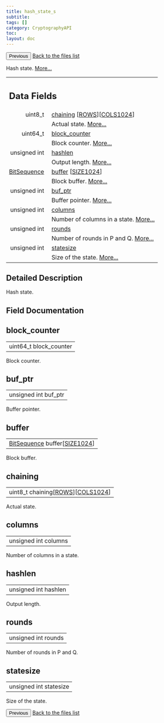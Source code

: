 ```yaml
---
title: hash_state_s
subtitle:
tags: []
category: CryptographyAPI
toc:
layout: doc
---
```


<button class="uk-button uk-button-default uk-button-small uk-margin-medium-top" onclick="history.back()">Previous</button>
<a class="uk-button uk-button-default uk-button-small uk-margin-medium-top crypto-button" href="../../crypto-api/files">Back to the files list</a>


<p>Hash state.  
 <a href="../hash_state__s#details">More...</a></p>
<table class="memberdecls">
<tr class="heading"><td colspan="4"><h2 class="groupheader"><a name="pub-attribs"></a>
Data Fields</h2></td></tr>
<tr class="memitem:ae781356fb43376d0c0da5a21583d163c"><td class="memItemLeft" align="right" valign="top">uint8_t&#160;</td><td colspan="3" class="memItemRight" valign="bottom"><a class="el" href="../hash_state__s#ae781356fb43376d0c0da5a21583d163c">chaining</a> [<a class="el" href="../lcx__groestl_8h#a3cfd3aa62338d12609f6d65bce97e9cd">ROWS</a>][<a class="el" href="../lcx__groestl_8h#a2be10bd05295c6c427493bed3781f006">COLS1024</a>]</td></tr>
<tr class="memdesc:ae781356fb43376d0c0da5a21583d163c"><td class="mdescLeft">&#160;</td><td colspan="3" class="mdescRight">Actual state.  <a href="#ae781356fb43376d0c0da5a21583d163c">More...</a><br /></td></tr>
<tr class="memitem:a92b25837cf5dd7fb7e1113eb46c5252f"><td class="memItemLeft" align="right" valign="top">uint64_t&#160;</td><td colspan="3" class="memItemRight" valign="bottom"><a class="el" href="../hash_state__s#a92b25837cf5dd7fb7e1113eb46c5252f">block_counter</a></td></tr>
<tr class="memdesc:a92b25837cf5dd7fb7e1113eb46c5252f"><td class="mdescLeft">&#160;</td><td colspan="3" class="mdescRight">Block counter.  <a href="#a92b25837cf5dd7fb7e1113eb46c5252f">More...</a><br /></td></tr>
<tr class="memitem:ae892a3004fae62625c6b475f2b4addea"><td class="memItemLeft" align="right" valign="top">unsigned int&#160;</td><td colspan="3" class="memItemRight" valign="bottom"><a class="el" href="../hash_state__s#ae892a3004fae62625c6b475f2b4addea">hashlen</a></td></tr>
<tr class="memdesc:ae892a3004fae62625c6b475f2b4addea"><td class="mdescLeft">&#160;</td><td colspan="3" class="mdescRight">Output length.  <a href="#ae892a3004fae62625c6b475f2b4addea">More...</a><br /></td></tr>
<tr class="memitem:a57f3a2ead170963cd925f867a2758851"><td class="memItemLeft" align="right" valign="top"><a class="el" href="../lcx__groestl_8h#ac7449f64e35526a4e70f37cbc40ecc65">BitSequence</a>&#160;</td><td colspan="3" class="memItemRight" valign="bottom"><a class="el" href="../hash_state__s#a57f3a2ead170963cd925f867a2758851">buffer</a> [<a class="el" href="../lcx__groestl_8h#afc256d6d9b1c3d78c147ab6ccacc7e8a">SIZE1024</a>]</td></tr>
<tr class="memdesc:a57f3a2ead170963cd925f867a2758851"><td class="mdescLeft">&#160;</td><td colspan="3" class="mdescRight">Block buffer.  <a href="#a57f3a2ead170963cd925f867a2758851">More...</a><br /></td></tr>
<tr class="memitem:a1f799e7efeb184f0fd418583f1c1fa46"><td class="memItemLeft" align="right" valign="top">unsigned int&#160;</td><td colspan="3" class="memItemRight" valign="bottom"><a class="el" href="../hash_state__s#a1f799e7efeb184f0fd418583f1c1fa46">buf_ptr</a></td></tr>
<tr class="memdesc:a1f799e7efeb184f0fd418583f1c1fa46"><td class="mdescLeft">&#160;</td><td colspan="3" class="mdescRight">Buffer pointer.  <a href="#a1f799e7efeb184f0fd418583f1c1fa46">More...</a><br /></td></tr>
<tr class="memitem:a291416e9a8daa23be4958f548332b1f3"><td class="memItemLeft" align="right" valign="top">unsigned int&#160;</td><td colspan="3" class="memItemRight" valign="bottom"><a class="el" href="../hash_state__s#a291416e9a8daa23be4958f548332b1f3">columns</a></td></tr>
<tr class="memdesc:a291416e9a8daa23be4958f548332b1f3"><td class="mdescLeft">&#160;</td><td colspan="3" class="mdescRight">Number of columns in a state.  <a href="#a291416e9a8daa23be4958f548332b1f3">More...</a><br /></td></tr>
<tr class="memitem:a8c9bad69661e000e1c233d0726d43772"><td class="memItemLeft" align="right" valign="top">unsigned int&#160;</td><td colspan="3" class="memItemRight" valign="bottom"><a class="el" href="../hash_state__s#a8c9bad69661e000e1c233d0726d43772">rounds</a></td></tr>
<tr class="memdesc:a8c9bad69661e000e1c233d0726d43772"><td class="mdescLeft">&#160;</td><td colspan="3" class="mdescRight">Number of rounds in P and Q.  <a href="#a8c9bad69661e000e1c233d0726d43772">More...</a><br /></td></tr>
<tr class="memitem:a36c9b5c4679013f1bbf4069335269be4"><td class="memItemLeft" align="right" valign="top">unsigned int&#160;</td><td colspan="3" class="memItemRight" valign="bottom"><a class="el" href="../hash_state__s#a36c9b5c4679013f1bbf4069335269be4">statesize</a></td></tr>
<tr class="memdesc:a36c9b5c4679013f1bbf4069335269be4"><td class="mdescLeft">&#160;</td><td colspan="3" class="mdescRight">Size of the state.  <a href="#a36c9b5c4679013f1bbf4069335269be4">More...</a><br /></td></tr>
</table>
<a name="details" id="details"></a>

## Detailed Description

<div class="textblock"><p>Hash state. </p>
</div><h2 class="groupheader">Field Documentation</h2>
<a id="a92b25837cf5dd7fb7e1113eb46c5252f"></a>
<h2 class="memtitle">block_counter</h2>

<div class="memitem">
<div class="memproto">
      <table class="memname">
        <tr>
          <td class="memname">uint64_t block_counter</td>
        </tr>
      </table>
</div><div class="memdoc">

<p>Block counter. </p>

</div>
</div>
<a id="a1f799e7efeb184f0fd418583f1c1fa46"></a>
<h2 class="memtitle">buf_ptr</h2>

<div class="memitem">
<div class="memproto">
      <table class="memname">
        <tr>
          <td class="memname">unsigned int buf_ptr</td>
        </tr>
      </table>
</div><div class="memdoc">

<p>Buffer pointer. </p>

</div>
</div>
<a id="a57f3a2ead170963cd925f867a2758851"></a>
<h2 class="memtitle">buffer</h2>

<div class="memitem">
<div class="memproto">
      <table class="memname">
        <tr>
          <td class="memname"><a class="el" href="../lcx__groestl_8h#ac7449f64e35526a4e70f37cbc40ecc65">BitSequence</a> buffer[<a class="el" href="../lcx__groestl_8h#afc256d6d9b1c3d78c147ab6ccacc7e8a">SIZE1024</a>]</td>
        </tr>
      </table>
</div><div class="memdoc">

<p>Block buffer. </p>

</div>
</div>
<a id="ae781356fb43376d0c0da5a21583d163c"></a>
<h2 class="memtitle">chaining</h2>

<div class="memitem">
<div class="memproto">
      <table class="memname">
        <tr>
          <td class="memname">uint8_t chaining[<a class="el" href="../lcx__groestl_8h#a3cfd3aa62338d12609f6d65bce97e9cd">ROWS</a>][<a class="el" href="../lcx__groestl_8h#a2be10bd05295c6c427493bed3781f006">COLS1024</a>]</td>
        </tr>
      </table>
</div><div class="memdoc">

<p>Actual state. </p>

</div>
</div>
<a id="a291416e9a8daa23be4958f548332b1f3"></a>
<h2 class="memtitle">columns</h2>

<div class="memitem">
<div class="memproto">
      <table class="memname">
        <tr>
          <td class="memname">unsigned int columns</td>
        </tr>
      </table>
</div><div class="memdoc">

<p>Number of columns in a state. </p>

</div>
</div>
<a id="ae892a3004fae62625c6b475f2b4addea"></a>
<h2 class="memtitle">hashlen</h2>

<div class="memitem">
<div class="memproto">
      <table class="memname">
        <tr>
          <td class="memname">unsigned int hashlen</td>
        </tr>
      </table>
</div><div class="memdoc">

<p>Output length. </p>

</div>
</div>
<a id="a8c9bad69661e000e1c233d0726d43772"></a>
<h2 class="memtitle">rounds</h2>

<div class="memitem">
<div class="memproto">
      <table class="memname">
        <tr>
          <td class="memname">unsigned int rounds</td>
        </tr>
      </table>
</div><div class="memdoc">

<p>Number of rounds in P and Q. </p>

</div>
</div>
<a id="a36c9b5c4679013f1bbf4069335269be4"></a>
<h2 class="memtitle">statesize</h2>

<div class="memitem">
<div class="memproto">
      <table class="memname">
        <tr>
          <td class="memname">unsigned int statesize</td>
        </tr>
      </table>
</div><div class="memdoc">

<p>Size of the state. </p>

</div>
</div>
<button class="uk-button uk-button-default uk-button-small uk-margin-medium-top" onclick="history.back()">Previous</button>
<a class="uk-button uk-button-default uk-button-small uk-margin-medium-top crypto-button" href="../../crypto-api/files">Back to the files list</a>

